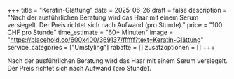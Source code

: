 +++
title = "Keratin-Glättung"
date = 2025-06-26
draft = false
description = "Nach der ausführlichen Beratung wird das Haar mit einem Serum versiegelt. Der Preis richtet sich nach Aufwand (pro Stunde)."
price = "100 CHF pro Stunde"
time_estimate = "60+ Minuten"
image = "https://placehold.co/600x400/369137/ffffff?text=Keratin-Glättung"
service_categories = ["Umstyling"]
rabatte = []
zusatzoptionen = []
+++

Nach der ausführlichen Beratung wird das Haar mit einem Serum versiegelt. Der Preis richtet sich nach Aufwand (pro Stunde).
